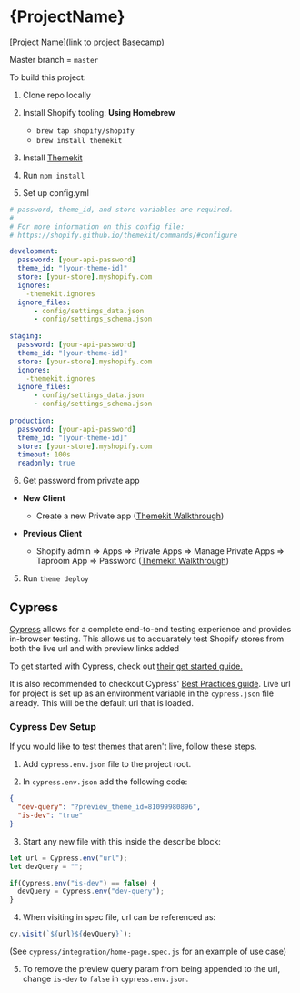 # {ProjectName}

[Project Name](link to project Basecamp)

Master branch = `master`

To build this project:

1. Clone repo locally

2. Install Shopify tooling:
   **Using Homebrew**

   - `brew tap shopify/shopify`
   - `brew install themekit`

3. Install [Themekit](https://shopify.github.io/themekit/)

4. Run `npm install`

5. Set up config.yml

``` yaml
# password, theme_id, and store variables are required.
#
# For more information on this config file:
# https://shopify.github.io/themekit/commands/#configure

development:
  password: [your-api-password]
  theme_id: "[your-theme-id]"
  store: [your-store].myshopify.com
  ignores:
    -themekit.ignores
  ignore_files:
      - config/settings_data.json
      - config/settings_schema.json  
  
staging: 
  password: [your-api-password]
  theme_id: "[your-theme-id]"
  store: [your-store].myshopify.com
  ignores:
    -themekit.ignores
  ignore_files:
      - config/settings_data.json
      - config/settings_schema.json  
  
production: 
  password: [your-api-password]
  theme_id: "[your-theme-id]"
  store: [your-store].myshopify.com
  timeout: 100s
  readonly: true

```

6. Get password from private app

- **New Client**
  - Create a new Private app ([Themekit Walkthrough](https://shopify.github.io/themekit/#get-api-access))

- **Previous Client**
  - Shopify admin => Apps => Private Apps => Manage Private Apps => Taproom App 
    => Password ([Themekit Walkthrough](https://shopify.github.io/themekit/#get-api-access))

5. Run `theme deploy`

## Cypress

[Cypress](https://www.cypress.io/) allows for a complete end-to-end testing experience and provides
in-browser testing. This allows us to accuarately test Shopify stores from both
the live url and with preview links added

To get started with Cypress, check out [their get started guide.](https://docs.cypress.io/guides/getting-started/writing-your-first-test.html#Step-2-Query-for-an-element)

It is also recommended to checkout Cypress' [Best Practices guide](https://docs.cypress.io/guides/references/best-practices.html).
Live url for project is set up as an environment variable in the `cypress.json`
file already. This will be the default url that is loaded.

### Cypress Dev Setup

If you would like to test themes that aren't live, follow these steps. 

1. Add `cypress.env.json` file to the project root.

2. In `cypress.env.json` add the following code:

``` json
{
  "dev-query": "?preview_theme_id=81099980896",
  "is-dev": "true"
}
```

3. Start any new file with this inside the describe block:

``` javascript
let url = Cypress.env("url");
let devQuery = "";

if(Cypress.env("is-dev") == false) {
  devQuery = Cypress.env("dev-query");
}
```

4. When visiting in spec file, url can be referenced as:

``` javascript
cy.visit(`${url}${devQuery}`);
```

(See `cypress/integration/home-page.spec.js` for an example of use case)

5. To remove the preview query param from being appended to the url, change `is-dev` to `false` in `cypress.env.json`.
